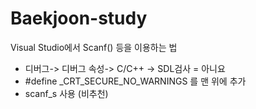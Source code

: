# Baekjoon-study

Visual Studio에서 Scanf() 등을 이용하는 법
- 디버그-> 디버그 속성-> C/C++ -> SDL검사 = 아니요
- #define _CRT_SECURE_NO_WARNINGS 를 맨 위에 추가
- scanf_s 사용 (비추천)

